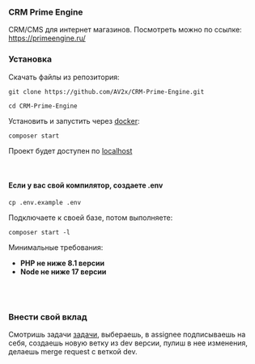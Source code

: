 <h3>CRM Prime Engine</h3>
<p>CRM/CMS для интернет магазинов. Посмотреть можно по ссылке: <a href="https://primeengine.ru/">https://primeengine.ru/</a></p>
<h3>Установка</h3>
<p>Скачать файлы из репозитория:</p>

```
git clone https://github.com/AV2x/CRM-Prime-Engine.git
```

```
cd CRM-Prime-Engine
```

<p>Установить и запустить через <a target="_blank" href="https://docs.docker.com/desktop/install/windows-install/">docker</a>:</p>

```Bash
composer start
``` 
<p>Проект будет доступен по <a href="http://localhost" target="_blank">localhost</a></p>
<br>
<h4>Если у вас свой компилятор, создаете .env</h4>

```
cp .env.example .env
```
<p>Подключаете к своей базе, потом выполняете:</p>

```
composer start -l
```
<p>Минимальные требования:</p>

- **PHP не ниже 8.1 версии**
- **Node не ниже 17 версии**

<br><br>

<h3>Внести свой вклад</h3>
<p>Смотришь задачи <a href="https://github.com/AV2x/CRM-Prime-Engine/issues">задачи</a>, выбераешь, в assignee подписываешь на себя, создаешь новую ветку из dev версии, пулиш в нее изменения, делаешь merge request с веткой dev.</p>
